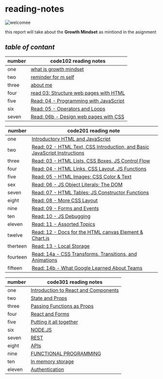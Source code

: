 # reading-notes
![welcomee](https://www.callcentrehelper.com/images/stories/2018/11/welcome-red-sign-760.png)

this report will take about the **Growth Mindset** as mintiond in the asignment 
## ***table of contant***
    
| number | code102 reading notes |
| -------|--------- |
| one | [what is growth mindset](100/file-1) |
| two | [reminder for m self](100/file-2) |
| three | [about me](100/file-3) |
| four | [read 03: Structure web pages with HTML](100/read03) |
| five | [Read: 04 - Programming with JavaScript](100/read04) |
| six | [Read: 05 - Operators and Loops](100/read05) |
| seven | [Read: 06b - Design web pages with CSS](100/read06) |


| number | code201 reading note |
| -------- | ---------- |
| one | [Introductory HTML and JavaScript](201/read201-01) |
| two | [Read: 02 - HTML Text, CSS Introduction, and Basic JavaScript Instructions](201/read201-02) |
| three | [Read: 03 - HTML Lists, CSS Boxes, JS Control Flow](201/read201-03) |
| four | [Read: 04 - HTML Links, CSS Layout, JS Functions](201/read201-04) |
| five | [Read: 05 - HTML Images; CSS Color & Text](201/read201-05) |
| sex | [Read: 06 - JS Object Literals; The DOM](201/read201-06) |
| seven | [Read: 07 - HTML Tables; JS Constructor Functions](201/read201-07) |
| eight | [Read: 08 - More CSS Layout](201/read201-08) |
| nine | [Read: 09 - Forms and Events](read201-09)
| ten | [Read: 10 - JS Debugging](201/read201-10) |
| eleven | [Read: 11 - Assorted Topics](201/read201-11) |
| twelve | [Read: 12 - Docs for the HTML canvas Element & Chart.js](201/read201-12) |
| therteen | [Read: 13 - Local Storage](201/read201-13) |
| fourteen | [Read: 14a - CSS Transforms, Transitions, and Animations](201/read201-14a) |
| fifteen | [Read: 14b - What Google Learned About Teams](201/read201-14b)|






| number | code301 reading notes |
| ----- | --------- |
| one | [Introduction to React and Components](301/read301-1) |
| two | [State and Props](301/read301-2)  |
| three | [Passing Functions as Props](301/read301-03) |
| four | [ React and Forms](301/read301-04) |
| five | [Putting it all together](301/read301-05) |
| six | [NODE.JS](301/read301-06) |
| seven | [REST](301/read301-07) |
| eight | [APIs](301/read301-08) |
| nine | [FUNCTIONAL PROGRAMMING](301/read301-09) |
| ten | [ In memory storage](301/read301-10) |
| eleven | [Authentication](301/read301-11) |